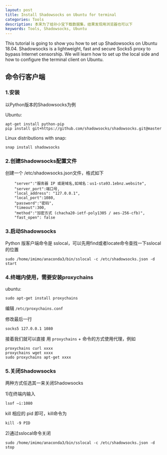 ```yaml
---
layout: post
title: Install Shadowsocks on Ubuntu for terminal
categories: Tools
description: 本来为了给孙小宝下载数据集，结果发现用浏览器也可以下
keywords: Tools, Shadowsocks, Ubuntu
---
```


This tutorial is going to show you how to set up Shadowsocks on Ubuntu 18.04. Shadowsocks is a lightweight, fast and secure Socks5 proxy to bypass Internet censorship. We will learn how to set up the local side and how to configure the terminal client on Ubuntu.

## 命令行客户端

### 1.安装
以Python版本的Shadowsocks为例

Ubuntu:
```
apt-get install python-pip
pip install git+https://github.com/shadowsocks/shadowsocks.git@master
```
Linux distributions with snap:
```
snap install shadowsocks
```
### 2.创建Shadowsocks配置文件
创建一个 /etc/shadowsocks.json文件，格式如下
```
    "server":"服务器 IP 或是域名,如域名：us1-sta93.1ebnz.website",
    "server_port":端口号,
    "local_address": "127.0.0.1",
    "local_port":1080,
    "password":"密码",
    "timeout":300,
    "method":"加密方式 (chacha20-ietf-poly1305 / aes-256-cfb)",
    "fast_open": false
```
### 3.启动Shadowsocks
Python 版客户端命令是 sslocal，可以先用find或者locate命令查找一下sslocal的位置
```
sudo /home/imimo/anaconda3/bin/sslocal -c /etc/shadowsocks.json -d start
```
### 4.终端内使用，需要安装proxychains

ubuntu:

```
sudo apt-get install proxychains
```

编辑 `/etc/proxychains.conf`

修改最后一行

```
socks5 127.0.0.1 1080
```

接着我们就可以直接 用 `proxychains` + 命令的方式使用代理，例如

```
proxychains curl xxxx
proxychains wget xxxx
sudo proxychains apt-get xxxx
```

### 5.关闭Shadowsocks

两种方式任选其一来关闭Shadowsocks

1)在终端内输入

```
lsof –i:1080
```

kill 相应的 pid 即可，kill命令为

```
kill -9 PID
```

2)通过sslocal命令关闭

```
sudo /home/imimo/anaconda3/bin/sslocal -c /etc/shadowsocks.json -d stop
```

